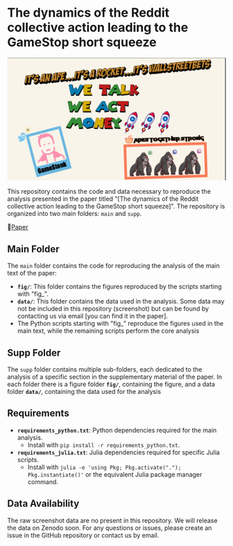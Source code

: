 # The dynamics of the Reddit collective action leading to the GameStop short squeeze

![alt text](https://github.com/RiegelGestr/WSBCausality/blob/main/pic.png)

This repository contains the code and data necessary to reproduce the analysis presented in the paper titled "[The dynamics of the Reddit collective action leading to the GameStop short squeeze]". 
The repository is organized into two main folders: `main` and `supp`.

📝[Paper](https://doi.org/10.1038/s44260-025-00029-z)


## Main Folder

The `main` folder contains the code for reproducing the analysis of the main text of the paper:
- **`fig/`**: This folder contains the figures reproduced by the scripts starting with "fig_".
- **`data/`**: This folder contains the data used in the analysis. Some data may not be included in this repository (screenshot) but can be found by contacting us via email [you can find it in the paper].
- The Python scripts starting with "fig_" reproduce the figures used in the main text, while the remaining scripts perform the core analysis
## Supp Folder

The `supp` folder contains multiple sub-folders, each dedicated to the analysis of a specific section in the supplementary material of the paper. In each folder there is a figure folder **`fig/`**, containing the figure, and a data folder **`data/`**, containing the data used for the analysis
## Requirements

- **`requirements_python.txt`**: Python dependencies required for the main analysis.
  - Install with `pip install -r requirements_python.txt`.
- **`requirements_julia.txt`**: Julia dependencies required for specific Julia scripts.
  - Install with `julia -e 'using Pkg; Pkg.activate("."); Pkg.instantiate()'` or the equivalent Julia package manager command.

## Data Availability

The raw screenshot data are no present in this repository. We will release the data on Zenodo soon.
For any questions or issues, please create an issue in the GitHub repository or contact us by email.
